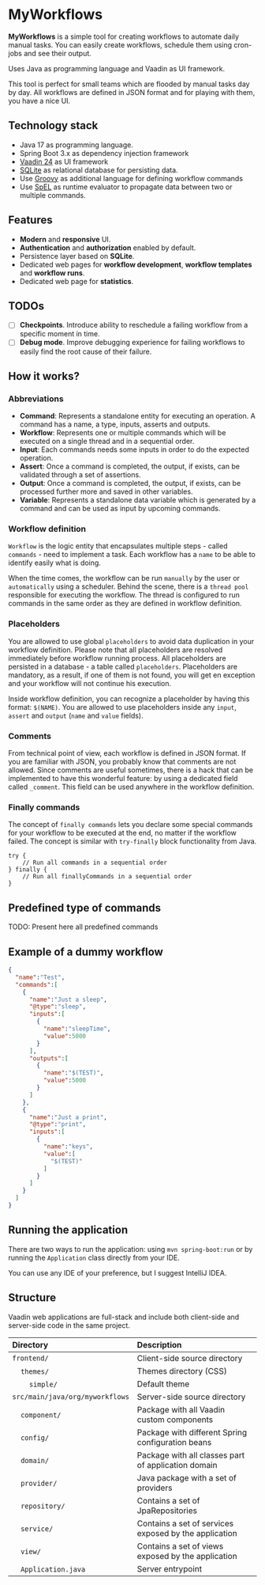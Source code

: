 # MyWorkflows

**MyWorkflows** is a simple tool for creating workflows to automate daily manual tasks.
You can easily create workflows, schedule them using cron-jobs and see their output.

Uses Java as programming language and Vaadin as UI framework.

This tool is perfect for small teams which are flooded by manual tasks day by day.
All workflows are defined in JSON format and for playing with them, you have a nice UI.

## Technology stack

* Java 17 as programming language.
* Spring Boot 3.x as dependency injection framework
* [Vaadin 24](https://vaadin.com) as UI framework
* [SQLite](https://www.sqlite.org/) as relational database for persisting data.
* Use [Groovy](https://groovy-lang.org/) as additional language for defining workflow commands
* Use [SpEL](https://docs.spring.io/spring-framework/docs/3.0.x/reference/expressions.html) as runtime evaluator to propagate data between two or multiple commands.

## Features

* **Modern** and **responsive** UI.
* **Authentication** and **authorization** enabled by default.
* Persistence layer based on **SQLite**.
* Dedicated web pages for **workflow development**, **workflow templates** and **workflow runs**.
* Dedicated web page for **statistics**.

## TODOs

- [ ] **Checkpoints**. Introduce ability to reschedule a failing workflow from a specific moment in time.
- [ ] **Debug mode**. Improve debugging experience for failing workflows to easily find the root cause of their failure.

## How it works?

### Abbreviations

* **Command**: Represents a standalone entity for executing an operation. A command has a name, a type, inputs, asserts and outputs.
* **Workflow**: Represents one or multiple commands which will be executed on a single thread and in a sequential order.
* **Input**: Each commands needs some inputs in order to do the expected operation.
* **Assert**: Once a command is completed, the output, if exists, can be validated through a set of assertions.
* **Output**: Once a command is completed, the output, if exists, can be processed further more and saved in other variables.
* **Variable**: Represents a standalone data variable which is generated by a command and can be used as input by upcoming commands.

### Workflow definition

`Workflow` is the logic entity that encapsulates multiple steps - called `commands` - need to implement a task.
Each workflow has a `name` to be able to identify easily what is doing.

When the time comes, the workflow can be run `manually` by the user or `automatically` using a scheduler.
Behind the scene, there is a `thread pool` responsible for executing the workflow.
The thread is configured to run commands in the same order as they are defined in workflow definition.

### Placeholders

You are allowed to use global `placeholders` to avoid data duplication in your workflow definition.
Please note that all placeholders are resolved immediately before workflow running process.
All placeholders are persisted in a database - a table called `placeholders`.
Placeholders are mandatory, as a result, if one of them is not found, you will get en exception and your workflow will not continue his execution.

Inside workflow definition, you can recognize a placeholder by having this format: `$(NAME)`.
You are allowed to use placeholders inside any `input`, `assert` and `output` (`name` and `value` fields).

### Comments

From technical point of view, each workflow is defined in JSON format.
If you are familiar with JSON, you probably know that comments are not allowed.
Since comments are useful sometimes, there is a hack that can be implemented to have this wonderful feature: by using a dedicated field called `_comment`.
This field can be used anywhere in the workflow definition.

### Finally commands

The concept of `finally commands` lets you declare some special commands for your workflow to be executed at the end, no matter if the workflow failed.
The concept is similar with `try-finally` block functionality from Java.

```
try {
    // Run all commands in a sequential order
} finally {
    // Run all finallyCommands in a sequential order
}
```

## Predefined type of commands

TODO: Present here all predefined commands

## Example of a dummy workflow

```json
{
  "name":"Test",
  "commands":[
    {
      "name":"Just a sleep",
      "@type":"sleep",
      "inputs":[
        {
          "name":"sleepTime",
          "value":5000
        }
      ],
      "outputs":[
        {
          "name":"$(TEST)",
          "value":5000
        }
      ]
    },
    {
      "name":"Just a print",
      "@type":"print",
      "inputs":[
        {
          "name":"keys",
          "value":[
            "$(TEST)"
          ]
        }
      ]
    }
  ]
}
```

## Running the application
There are two ways to run the application: using `mvn spring-boot:run` or by running the `Application` class directly from your IDE.

You can use any IDE of your preference, but I suggest IntelliJ IDEA.

## Structure

Vaadin web applications are full-stack and include both client-side and server-side code in the same project.

| Directory                                                 | Description                                           |
|:----------------------------------------------------------|:------------------------------------------------------|
| `frontend/`                                               | Client-side source directory                          |
| &nbsp;&nbsp;&nbsp;&nbsp;`themes/`                         | Themes directory (CSS)                                |
| &nbsp;&nbsp;&nbsp;&nbsp;&nbsp;&nbsp;&nbsp;&nbsp;`simple/` | Default theme                                         |
| `src/main/java/org/myworkflows`                           | Server-side source directory                          |
| &nbsp;&nbsp;&nbsp;&nbsp;`component/`                      | Package with all Vaadin custom components             |
| &nbsp;&nbsp;&nbsp;&nbsp;`config/`                         | Package with different Spring configuration beans     |
| &nbsp;&nbsp;&nbsp;&nbsp;`domain/`                         | Package with all classes part of application domain   |
| &nbsp;&nbsp;&nbsp;&nbsp;`provider/`                       | Java package with a set of providers                  |
| &nbsp;&nbsp;&nbsp;&nbsp;`repository/`                     | Contains a set of JpaRepositories                     |
| &nbsp;&nbsp;&nbsp;&nbsp;`service/`                        | Contains a set of services exposed by the application |
| &nbsp;&nbsp;&nbsp;&nbsp;`view/`                           | Contains a set of views exposed by the application    |
| &nbsp;&nbsp;&nbsp;&nbsp;`Application.java`                | Server entrypoint                                     |
